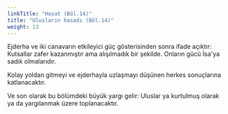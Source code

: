 ```yaml
---
linkTitle: "Hasat (Böl.14)"
title: "Ulusların hasadı (Böl.14)"
weight: 13
---
```



Ejderha ve iki canavarın etkileyici güç gösterisinden sonra ifade açıktır: Kutsallar zafer kazanmıştır ama alışılmadık bir şekilde. Onların gücü İsa'ya sadık olmalarıdır.

Kolay yoldan gitmeyi ve ejderhayla uzlaşmayı düşünen herkes sonuçlarına katlanacaktır.

Ve son olarak bu bölümdeki büyük yargı gelir: Uluslar ya kurtulmuş olarak ya da yargılanmak üzere toplanacaktır. 